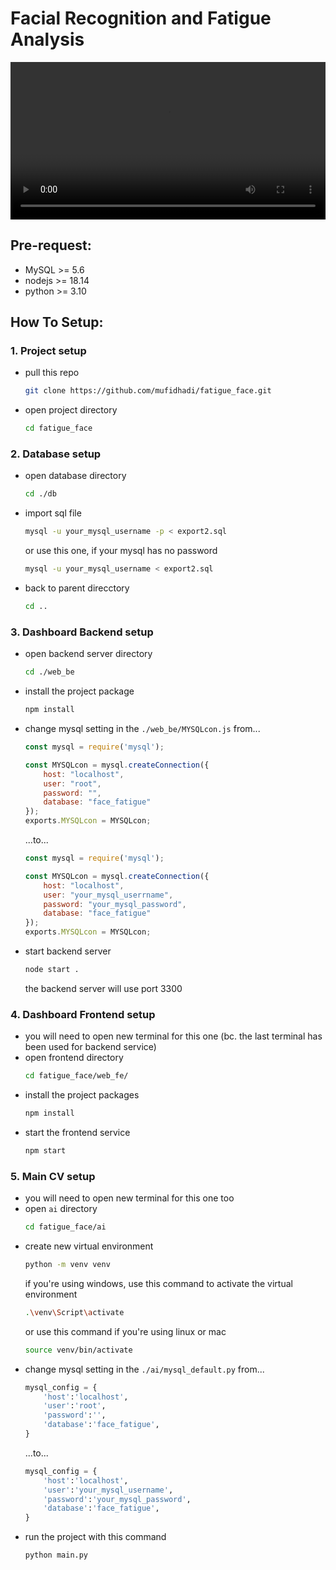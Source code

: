 # Facial Recognition and Fatigue Analysis
<video src="./running.mp4" width="100%" controls></video>

## Pre-request:
- MySQL >= 5.6
- nodejs >= 18.14
- python >= 3.10

## How To Setup:
### 1. Project setup
- pull this repo
    ```bash
    git clone https://github.com/mufidhadi/fatigue_face.git
    ```
- open project directory
    ```bash
    cd fatigue_face
    ```

### 2. Database setup
- open database directory
    ```bash
    cd ./db
    ```
- import sql file
    ```bash
    mysql -u your_mysql_username -p < export2.sql
    ```
    or use this one, if your mysql has no password
    ```bash
    mysql -u your_mysql_username < export2.sql
    ```
- back to parent direcctory
    ```bash
    cd ..
    ```
### 3. Dashboard Backend setup
- open backend server directory
    ```bash
    cd ./web_be
    ```
- install the project package
    ```bash
    npm install
    ```
- change mysql setting in the `./web_be/MYSQLcon.js`
    from...
    ```js
    const mysql = require('mysql');

    const MYSQLcon = mysql.createConnection({
        host: "localhost",
        user: "root",
        password: "",
        database: "face_fatigue"
    });
    exports.MYSQLcon = MYSQLcon;
    ```
    ...to...
    ```js
    const mysql = require('mysql');

    const MYSQLcon = mysql.createConnection({
        host: "localhost",
        user: "your_mysql_userrname",
        password: "your_mysql_password",
        database: "face_fatigue"
    });
    exports.MYSQLcon = MYSQLcon;
    ```
- start backend server
    ```bash
    node start .
    ```
    the backend server will use port 3300
### 4. Dashboard Frontend setup
- you will need to open new terminal for this one (bc. the last terminal has been used for backend service)
- open frontend directory
    ```bash
    cd fatigue_face/web_fe/
    ```
- install the project packages
    ```bash
    npm install
    ```
- start the frontend service
    ```bash
    npm start
    ```
### 5. Main CV setup
- you will need to open new terminal for this one too
- open `ai` directory
    ```bash
    cd fatigue_face/ai
    ```
- create new virtual environment
    ```bash
    python -m venv venv
    ```
    if you're using windows, use this command to activate the virtual environment
    ```bash
    .\venv\Script\activate
    ```
    or use this command if you're using linux or mac
    ```bash
    source venv/bin/activate
    ```
- change mysql setting in the `./ai/mysql_default.py`
    from...
    ```python
    mysql_config = {
        'host':'localhost',
        'user':'root',
        'password':'',
        'database':'face_fatigue',
    }
    ```
    ...to...
    ```python
    mysql_config = {
        'host':'localhost',
        'user':'your_mysql_username',
        'password':'your_mysql_password',
        'database':'face_fatigue',
    }
    ```
- run the project with this command
    ```bash
    python main.py
    ```
